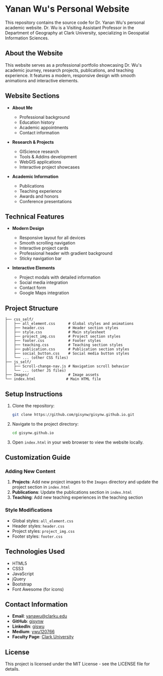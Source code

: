 # Yanan Wu's Personal Website

This repository contains the source code for Dr. Yanan Wu's personal academic website. Dr. Wu is a Visiting Assistant Professor in the Department of Geography at Clark University, specializing in Geospatial Information Sciences.

## About the Website

This website serves as a professional portfolio showcasing Dr. Wu's academic journey, research projects, publications, and teaching experience. It features a modern, responsive design with smooth animations and interactive elements.

## Website Sections

- **About Me**
  - Professional background
  - Education history
  - Academic appointments
  - Contact information

- **Research & Projects**
  - GIScience research
  - Tools & Addins development
  - WebGIS applications
  - Interactive project showcases

- **Academic Information**
  - Publications
  - Teaching experience
  - Awards and honors
  - Conference presentations

## Technical Features

- **Modern Design**
  - Responsive layout for all devices
  - Smooth scrolling navigation
  - Interactive project cards
  - Professional header with gradient background
  - Sticky navigation bar

- **Interactive Elements**
  - Project modals with detailed information
  - Social media integration
  - Contact form
  - Google Maps integration

## Project Structure

```
├── css_self/
│   ├── all_element.css      # Global styles and animations
│   ├── header.css           # Header section styles
│   ├── style.css            # Main stylesheet
│   ├── project_img.css      # Project section styles
│   ├── footer.css           # Footer styles
│   ├── teaching.css         # Teaching section styles
│   ├── publication.css      # Publication section styles
│   ├── social_button.css    # Social media button styles
│   └── ... (other CSS files)
├── js_self/
│   ├── Scroll-change-nav.js # Navigation scroll behavior
│   └── ... (other JS files)
├── Images/                  # Image assets
└── index.html              # Main HTML file
```

## Setup Instructions

1. Clone the repository:
   ```bash
   git clone https://github.com/gisynw/gisynw.github.io.git
   ```

2. Navigate to the project directory:
   ```bash
   cd gisynw.github.io
   ```

3. Open `index.html` in your web browser to view the website locally.

## Customization Guide

### Adding New Content
1. **Projects**: Add new project images to the `Images` directory and update the project section in `index.html`
2. **Publications**: Update the publications section in `index.html`
3. **Teaching**: Add new teaching experiences in the teaching section

### Style Modifications
- Global styles: `all_element.css`
- Header styles: `header.css`
- Project styles: `project_img.css`
- Footer styles: `footer.css`

## Technologies Used

- HTML5
- CSS3
- JavaScript
- jQuery
- Bootstrap
- Font Awesome (for icons)

## Contact Information

- **Email**: yanawu@clarku.edu
- **GitHub**: [gisynw](https://github.com/gisynw)
- **LinkedIn**: [giswu](https://www.linkedin.com/in/giswu/)
- **Medium**: [ywu120766](https://ywu120766.medium.com/)
- **Faculty Page**: [Clark University](https://www.clarku.edu/faculty/profiles/yanan-wu/)

## License

This project is licensed under the MIT License - see the LICENSE file for details. 